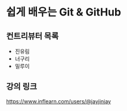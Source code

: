 # 쉽게 배우는 Git & GitHub

## 컨트리뷰터 목록

- 진유림
- 너구리
- 밀루이
## 강의 링크
https://www.inflearn.com/users/@jayjinjay
